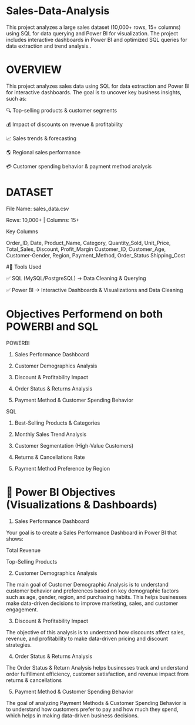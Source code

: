# Sales-Data-Analysis

This project analyzes a large sales dataset (10,000+ rows, 15+ columns) using SQL for data querying and Power BI for visualization. The project includes interactive dashboards in Power BI and optimized SQL queries for data extraction and trend analysis..

# OVERVIEW

This project analyzes sales data using SQL for data extraction and Power BI for interactive dashboards. The goal is to uncover key business insights, such as:

🔍 Top-selling products & customer segments

💰 Impact of discounts on revenue & profitability

📈 Sales trends & forecasting

🌎 Regional sales performance

💳 Customer spending behavior & payment method analysis

# DATASET

File Name: sales_data.csv

Rows: 10,000+ | Columns: 15+

Key Columns

Order_ID,
Date,
Product_Name,
Category,
Quantity_Sold,
Unit_Price,
Total_Sales,
Discount,
Profit_Margin
Customer_ID,
Customer_Age,
Customer-Gender,
Region,
Payment_Method,
Order_Status
Shipping_Cost

#🔹 Tools Used

✅ SQL (MySQL/PostgreSQL) → Data Cleaning & Querying

✅ Power BI → Interactive Dashboards & Visualizations and Data Cleaning

# Objectives Performend  on both POWERBI and SQL

POWERBI

1. Sales Performance Dashboard

2. Customer Demographics Analysis

3. Discount & Profitability Impact

4. Order Status & Returns Analysis

5. Payment Method & Customer Spending Behavior

SQL

1. Best-Selling Products & Categories

2. Monthly Sales Trend Analysis

3. Customer Segmentation (High-Value Customers)

4. Returns & Cancellations Rate

5. Payment Method Preference by Region


# 🔹 Power BI Objectives (Visualizations & Dashboards)

1. Sales Performance Dashboard

Your goal is to create a Sales Performance Dashboard in Power BI that shows:

Total Revenue

Top-Selling Products

2. Customer Demographics Analysis

The main goal of Customer Demographic Analysis is to understand customer behavior and preferences based on key demographic factors such as age, gender, region, and purchasing habits. 
This helps businesses make data-driven decisions to improve marketing, sales, and customer engagement.

3. Discount & Profitability Impact

The objective of this analysis is to understand how discounts affect sales, revenue, and profitability to make data-driven pricing and discount strategies.

4. Order Status & Returns Analysis

The Order Status & Return Analysis helps businesses track and understand order fulfillment efficiency, customer satisfaction, and revenue impact from returns & cancellations

5. Payment Method & Customer Spending Behavior

The goal of analyzing Payment Methods & Customer Spending Behavior is to understand how customers prefer to pay and how much they spend, which helps in making data-driven business decisions.










